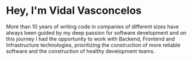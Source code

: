 # Hey, I'm Vidal Vasconcelos

More than 10 years of writing code in companies of different sizes have always been guided by my deep passion for software development and on this journey I had the opportunity to work with Backend, Frontend and Infrastructure technologies, prioritizing the construction of more reliable software and the construction of healthy development teams.
